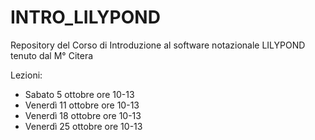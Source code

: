 # INTRO_LILYPOND
Repository del Corso di Introduzione al software notazionale LILYPOND tenuto dal M° Citera

Lezioni:

* Sabato 5 ottobre ore 10-13
* Venerdì 11 ottobre ore 10-13
* Venerdì 18 ottobre ore 10-13
* Venerdì 25 ottobre ore 10-13
